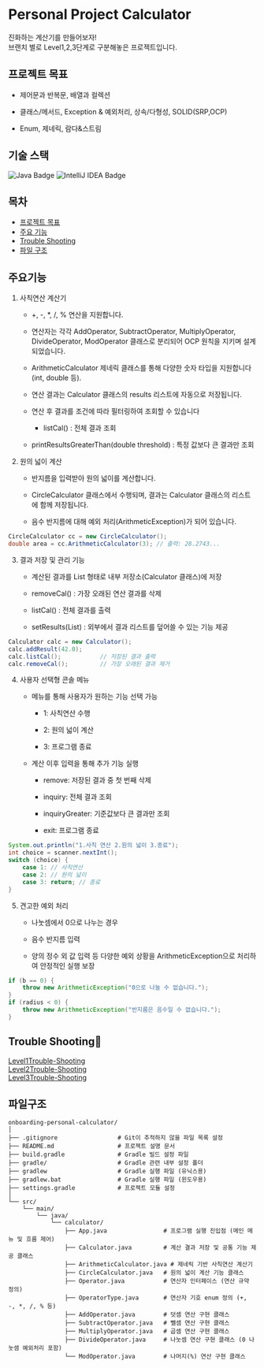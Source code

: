 #  Personal Project Calculator 
진화하는 계산기를 만들어보자! </br>
브랜치 별로 Level1,2,3단계로 구분해놓은 프로젝트입니다.

## 프로젝트 목표

- 제어문과 반복문, 배열과 컬렉션

- 클래스/메서드, Exception & 예외처리, 상속/다형성, SOLID(SRP,OCP)

- Enum, 제네릭, 람다&스트림

## 기술 스택

<p align="left">
  <img src="https://img.shields.io/badge/Java-17-007396?style=for-the-badge&logo=openjdk&logoColor=white" alt="Java Badge"/>
  <img src="https://img.shields.io/badge/IntelliJ_IDEA-000000?style=for-the-badge&logo=intellijidea&logoColor=white" alt="IntelliJ IDEA Badge"/>
  
</p>



## 목차
- [프로젝트 목표](#프로젝트-목표)
- [주요 기능](#주요기능)
- [Trouble Shooting](#trouble-shooting)
- [파일 구조](#파일구조)

## 주요기능
1. 사칙연산 계산기</br>

    - +, -, *, /, % 연산을 지원합니다.

    - 연산자는 각각 AddOperator, SubtractOperator, MultiplyOperator, DivideOperator, ModOperator 클래스로 분리되어 OCP 원칙을 지키며 설계되었습니다.

    - ArithmeticCalculator<T extends Number> 제네릭 클래스를 통해 다양한 숫자 타입을 지원합니다 (int, double 등).

    - 연산 결과는 Calculator 클래스의 results 리스트에 자동으로 저장됩니다.

    - 연산 후 결과를 조건에 따라 필터링하여 조회할 수 있습니다</br>
      - listCal() : 전체 결과 조회</br>

    - printResultsGreaterThan(double threshold) : 특정 값보다 큰 결과만 조회

 2. 원의 넓이 계산</br>
    - 반지름을 입력받아 원의 넓이를 계산합니다.

    - CircleCalculator 클래스에서 수행되며, 결과는 Calculator 클래스의 리스트에 함께 저장됩니다.

    - 음수 반지름에 대해 예외 처리(ArithmeticException)가 되어 있습니다.

```java
CircleCalculator cc = new CircleCalculator();
double area = cc.ArithmeticCalculator(3); // 출력: 28.2743...
```

3. 결과 저장 및 관리 기능</br>
    - 계산된 결과를 List<Double> 형태로 내부 저장소(Calculator 클래스)에 저장

    - removeCal() : 가장 오래된 연산 결과를 삭제

    - listCal() : 전체 결과를 출력

    - setResults(List<Double>) : 외부에서 결과 리스트를 덮어쓸 수 있는 기능 제공

```java
Calculator calc = new Calculator();
calc.addResult(42.0);
calc.listCal();           // 저장된 결과 출력
calc.removeCal();         // 가장 오래된 결과 제거
```

4. 사용자 선택형 콘솔 메뉴</br>
    - 메뉴를 통해 사용자가 원하는 기능 선택 가능

        - 1: 사칙연산 수행

        - 2: 원의 넓이 계산

        - 3: 프로그램 종료


    - 계산 이후 입력을 통해 추가 기능 실행

      - remove: 저장된 결과 중 첫 번째 삭제
  
      - inquiry: 전체 결과 조회

      - inquiryGreater: 기준값보다 큰 결과만 조회

      - exit: 프로그램 종료

```java
System.out.println("1.사칙 연산 2.원의 넓이 3.종료");
int choice = scanner.nextInt();
switch (choice) {
    case 1: // 사칙연산
    case 2: // 원의 넓이
    case 3: return; // 종료
}
```

 5. 견고한 예외 처리</br>
    - 나눗셈에서 0으로 나누는 경우

    - 음수 반지름 입력

    - 양의 정수 외 값 입력 등 다양한 예외 상황을 ArithmeticException으로 처리하여 안정적인 실행 보장

```java
if (b == 0) {
    throw new ArithmeticException("0으로 나눌 수 없습니다.");
}
if (radius < 0) {
    throw new ArithmeticException("반지름은 음수일 수 없습니다.");
}

```




## Trouble Shooting👾
[Level1Trouble-Shooting](https://winwin0219.tistory.com/entry/Java-Level1Trouble-Shooting)   </br>
[Level2Trouble-Shooting](https://winwin0219.tistory.com/entry/Java-Level2Trouble-Shooting)   </br>
[Level3Trouble-Shooting](https://winwin0219.tistory.com/entry/Java-Level3Trouble-Shooting)   



## 파일구조
```
onboarding-personal-calculator/
│
├── .gitignore                 # Git이 추적하지 않을 파일 목록 설정
├── README.md                  # 프로젝트 설명 문서
├── build.gradle               # Gradle 빌드 설정 파일
├── gradle/                    # Gradle 관련 내부 설정 폴더
├── gradlew                    # Gradle 실행 파일 (유닉스용)
├── gradlew.bat                # Gradle 실행 파일 (윈도우용)
├── settings.gradle            # 프로젝트 모듈 설정
│
└── src/
    └── main/
        └── java/
            └── calculator/
                ├── App.java                # 프로그램 실행 진입점 (메인 메뉴 및 흐름 제어)
                ├── Calculator.java         # 계산 결과 저장 및 공통 기능 제공 클래스
                ├── ArithmeticCalculator.java # 제네릭 기반 사칙연산 계산기
                ├── CircleCalculator.java   # 원의 넓이 계산 기능 클래스
                ├── Operator.java           # 연산자 인터페이스 (연산 규약 정의)
                ├── OperatorType.java       # 연산자 기호 enum 정의 (+, -, *, /, % 등)
                ├── AddOperator.java        # 덧셈 연산 구현 클래스
                ├── SubtractOperator.java   # 뺄셈 연산 구현 클래스
                ├── MultiplyOperator.java   # 곱셈 연산 구현 클래스
                ├── DivideOperator.java     # 나눗셈 연산 구현 클래스 (0 나눗셈 예외처리 포함)
                └── ModOperator.java        # 나머지(%) 연산 구현 클래스

```
